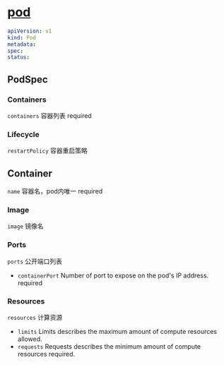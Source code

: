 # [pod](https://kubernetes.io/docs/reference/kubernetes-api/workload-resources/pod-v1/)

```yaml
apiVersion: v1
kind: Pod
metadata:
spec:
status:
```

## PodSpec

### Containers

`containers` 容器列表 required

### Lifecycle

`restartPolicy` 容器重启策略

## Container

`name` 容器名，pod内唯一 required

### Image

`image` 镜像名

### Ports

`ports` 公开端口列表

- `containerPort` Number of port to expose on the pod's IP address. required

### Resources

`resources` 计算资源

- `limits` Limits describes the maximum amount of compute resources allowed.
- `requests` Requests describes the minimum amount of compute resources required.
